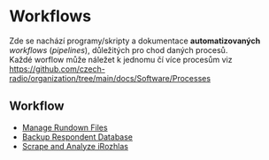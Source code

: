 # Workflows

Zde se nachází programy/skripty a dokumentace **automatizovaných** *workflows* (*pipelines*), důležitých pro chod daných procesů.   
Každé worflow může náležet k jednomu čí více procesům viz https://github.com/czech-radio/organization/tree/main/docs/Software/Processes 

## Workflow

- [Manage Rundown Files](https://github.com/czech-radio/workflows/tree/main/ManageRundownFiles)
- [Backup Respondent Database](https://github.com/czech-radio/workflows/tree/main/BackupRespondentDatabase)
- [Scrape and Analyze iRozhlas](https://github.com/czech-radio/workflows/tree/main/ScrapeAndAnalyzeIRozhlas)
